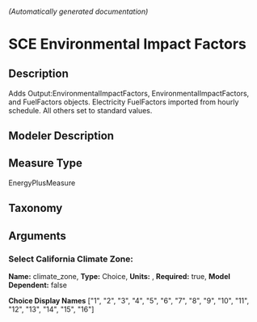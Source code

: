 

###### (Automatically generated documentation)

# SCE Environmental Impact Factors

## Description
Adds Output:EnvironmentalImpactFactors, EnvironmentalImpactFactors, and FuelFactors objects. Electricity FuelFactors imported from hourly schedule. All others set to standard values.

## Modeler Description


## Measure Type
EnergyPlusMeasure

## Taxonomy


## Arguments


### Select California Climate Zone:

**Name:** climate_zone,
**Type:** Choice,
**Units:** ,
**Required:** true,
**Model Dependent:** false

**Choice Display Names** ["1", "2", "3", "4", "5", "6", "7", "8", "9", "10", "11", "12", "13", "14", "15", "16"]






